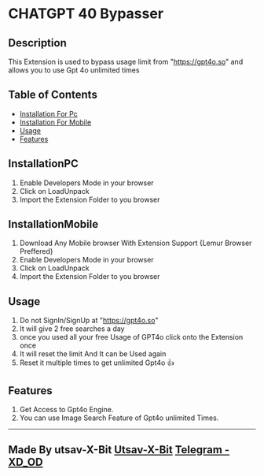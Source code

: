 # CHATGPT 40 Bypasser

## Description
This Extension is used to bypass usage limit from "https://gpt4o.so" and allows you to use Gpt 4o unlimited times 

## Table of Contents
- [Installation For Pc](#installationpc)
- [Installation For Mobile](#installationmobile)
- [Usage](#usage)
- [Features](#features)

## InstallationPC
1. Enable Developers Mode in your browser 
2. Click on LoadUnpack
3. Import the Extension Folder to you browser 

## InstallationMobile
1. Download Any Mobile browser With Extension Support {Lemur Browser Preffered}
2. Enable Developers Mode in your browser
3. Click on LoadUnpack
4. Import the Extension Folder to you browser 

## Usage 
1. Do not SignIn/SignUp at "https://gpt4o.so"
2. It will give 2 free searches a day
3. once you used all your free Usage of GPT4o click onto the Extension once 
4. It will reset the limit And It can be Used again 
5. Reset it multiple times to get unlimited Gpt4o 👍 

## Features 
1. Get Access to Gpt4o Engine. 
2. You can use Image Search Feature of Gpt4o unlimited Times.

-----------------------------------------------------------------------------------------
Made By utsav-X-Bit [Utsav-X-Bit](https://github.com/Utsav-X-bit) [Telegram - XD_OD](https://t.me/Evokkers)
-----------------------------------------------------------------------------------------
